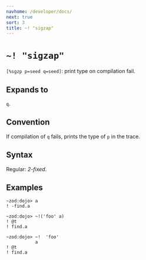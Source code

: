 ```yaml
---
navhome: /developer/docs/
next: true
sort: 3
title: ~! "sigzap"
---
```


# `~! "sigzap"` 

`[%sgzp p=seed q=seed]`: print type on compilation fail.

## Expands to

`q`.

## Convention

If compilation of `q` fails, prints the type of `p` in the trace.

## Syntax

Regular: *2-fixed*.

## Examples

```
~zod:dojo> a
! -find.a

~zod:dojo> ~!('foo' a)
! @t
! find.a

~zod:dojo> ~!  'foo' 
           a
! @t
! find.a
```
